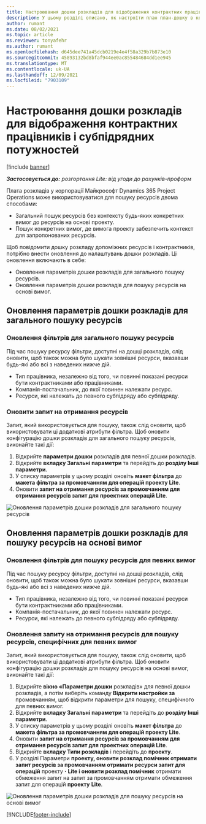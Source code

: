 ```yaml
---
title: Настроювання дошки розкладів для відображення контрактних працівників і субпідрядних потужностей
description: У цьому розділі описано, як настроїти план план-дошку в корпорації Dynamics 365 Project Operations Майкрософт, щоб відобразити субпідрядні можливості ресурсів під час кадрового забезпечення вимог до ресурсів проекту.
author: rumant
ms.date: 08/02/2021
ms.topic: article
ms.reviewer: tonyafehr
ms.author: rumant
ms.openlocfilehash: d645dee741a45dcb0219e4e4f58a329b7b873e10
ms.sourcegitcommit: 45893132bd8bfaf944ee0ac855484684dd1ee945
ms.translationtype: MT
ms.contentlocale: uk-UA
ms.lasthandoff: 12/09/2021
ms.locfileid: "7903109"
---
```

# <a name="configure-schedule-board-to-show-contract-workers-and-subcontracted-capacity"></a>Настроювання дошки розкладів для відображення контрактних працівників і субпідрядних потужностей 

[!include [banner](../../includes/dataverse-preview.md)]

_**Застосовується до:** розгортання Lite: від угоди до рахунків-проформ_

Плата розкладів у корпорації Майкрософт Dynamics 365 Project Operations може використовуватися для пошуку ресурсів двома способами:

- Загальний пошук ресурсів без контексту будь-яких конкретних вимог до ресурсів на основі проекту.
- Пошук конкретних вимог, де вимога проекту забезпечить контекст для запропонованих ресурсів.

Щоб повідомити дошку розкладу допоміжних ресурсів і контрактників, потрібно внести оновлення до налаштувань дошки розкладів. Ці оновлення включають в себе: 
- Оновлення параметрів дошки розкладів для загального пошуку ресурсів.
- Оновлення параметрів дошки розкладів для пошуку ресурсів на основі вимог.

## <a name="update-schedule-board-settings-for-general-resource-search"></a>Оновлення параметрів дошки розкладів для загального пошуку ресурсів
### <a name="update-filters-for-general-resource-search"></a>Оновлення фільтрів для загального пошуку ресурсів
Під час пошуку ресурсу фільтри, доступні на дошці розкладів, слід оновити, щоб також можна було шукати зовнішні ресурси, вказавши будь-які або всі з наведених нижче дій.
  - Тип працівника, незалежно від того, чи повинні показані ресурси бути контрактниками або працівниками.
  - Компанія-постачальник, до якої повинен належати ресурс.
  - Ресурси, які належать до певного субпідряду або субпідряду.
    
### <a name="update-retrieve-resource-query"></a>Оновити запит на отримання ресурсів
Запит, який використовується для пошуку, також слід оновити, щоб використовувати ці додаткові атрибути фільтра. Щоб оновити конфігурацію дошки розкладів для загального пошуку ресурсів, виконайте такі дії:  
1. Відкрийте **параметри дошки** розкладів для певної дошки розкладів.
2. Відкрийте **вкладку Загальні параметри** та перейдіть до **розділу Інші параметри**.
3. У списку параметрів у цьому розділі оновіть **макет фільтра** до **макета фільтра за промовчанням для операцій проекту Lite**.
4. Оновити **запит на отримання ресурсів за промовчанням для отримання ресурсів запит для** **проектних операцій Lite**.

![Оновлення параметрів дошки розкладів для загального пошуку ресурсів](../media/BoardSettings.png)  

## <a name="update-schedule-board-settings-for-requirementbased-resource-search"></a>Оновлення параметрів дошки розкладів для пошуку ресурсів на основі вимог
### <a name="update-filters-for-requirement-specific-resource-search"></a>Оновлення фільтрів для пошуку ресурсів для певних вимог 
Під час пошуку ресурсу фільтри, доступні на дошці розкладів, слід оновити, щоб також можна було шукати зовнішні ресурси, вказавши будь-які або всі з наведених нижче дій.
 - Тип працівника, незалежно від того, чи повинні показані ресурси бути контрактниками або працівниками.
 - Компанія-постачальник, до якої повинен належати ресурс.
 - Ресурси, які належать до певного субпідряду або субпідряду.

### <a name="update-retrieve-resource-query-for-requirement-specific-resource-search"></a>Оновлення запиту на отримання ресурсів для пошуку ресурсів, специфічних для певних вимог 
Запит, який використовується для пошуку, також слід оновити, щоб використовувати ці додаткові атрибути фільтра. Щоб оновити конфігурацію дошки розкладів для пошуку ресурсів на основі вимог, виконайте такі дії:

1. Відкрийте **вікно «Параметри дошки** розкладів» для певної дошки розкладів, а потім виберіть команду **Відкрити настройки за** промовчанням, щоб відкрити параметри для пошуку, специфічного для певних вимог.
2. Відкрийте **вкладку Загальні параметри** та перейдіть до **розділу Інші параметри**.
3. У списку параметрів у цьому розділі оновіть **макет фільтра** до **макета фільтра за промовчанням для операцій проекту Lite**.
4. Оновити **запит на отримання ресурсів за промовчанням для отримання ресурсів запит для** **проектних операцій Lite**.
5. Відкрийте **вкладку Типи розкладів** і перейдіть до **проекту**.
6. У розділі Параметри **проекту, оновити розклад помічник отримати запит ресурсів за промовчанням отримати ресурси запит для операцій** проекту **·** **Lite і оновити розклад помічник** отримати обмеження запит на запит за промовчанням отримати обмеження запит для операцій **проекту** **Lite**.

![Оновлення параметрів дошки розкладів для пошуку ресурсів на основі вимог](../media/SASettings.png)  

[!INCLUDE[footer-include](../../includes/footer-banner.md)]
